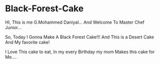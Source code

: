# Black-Forest-Cake

HI,
   This is me G.Mohammed Daniyal...
   And Welcome To Master Chef Junior...

So, Today I Gonna Make A Black Forest Cake!!!
   And This is a Desert Cake And My favorite cake!

   I Love This cake to eat, In my every Birthday my mom Makes this cake
   for Me....